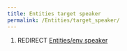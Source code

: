 ```yaml
---
title: Entities target speaker
permalink: /Entities/target_speaker/
---
```


1.  REDIRECT [Entities/env speaker](Entities_env_speaker "wikilink")